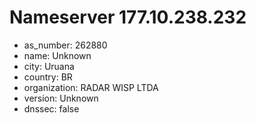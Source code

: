 # Nameserver 177.10.238.232

* as_number: 262880
* name: Unknown
* city: Uruana
* country: BR
* organization: RADAR WISP LTDA
* version: Unknown
* dnssec: false
